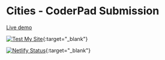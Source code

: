 # Cities - CoderPad Submission

[Live demo](https://cities-spa.netlify.app/)

[![Test My Site](https://www.netlify.com/img/global/badges/netlify-color-bg.svg)](https://testmysite.io/62b4e8d36321e100a5670d79/cities-spa.netlify.app){:target="_blank"}

[![Netlify Status](https://api.netlify.com/api/v1/badges/05d021ff-b598-4727-8a7d-4ac8dc3b69cc/deploy-status)](https://app.netlify.com/sites/cities-spa/deploys){:target="_blank"}